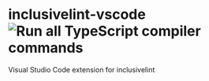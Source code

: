 # inclusivelint-vscode ![Run all TypeScript compiler commands](https://github.com/inclusivelint/inclusivelint-vscode/workflows/Run%20all%20TypeScript%20compiler%20commands/badge.svg)
Visual Studio Code extension for inclusivelint
